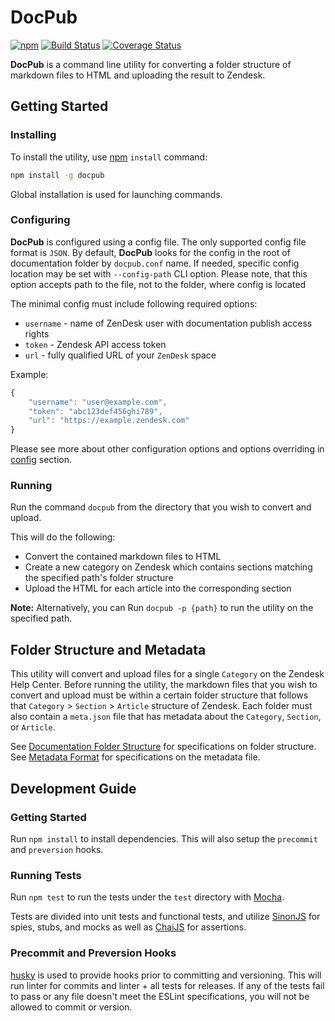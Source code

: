 # DocPub

[![npm](https://img.shields.io/npm/v/docpub.svg?maxAge=2592000)](https://www.npmjs.com/package/docpub)
[![Build Status](https://travis-ci.org/rakutentech/docpub.svg?branch=master)](https://travis-ci.org/rakutentech/docpub)
[![Coverage Status](https://coveralls.io/repos/github/rakutentech/docpub/badge.svg)](https://coveralls.io/github/rakutentech/docpub)

**DocPub** is a command line utility for converting a folder structure of markdown files to HTML and uploading the result to Zendesk.

## Getting Started

### Installing

To install the utility, use [npm](https://www.npmjs.org/) `install` command:

```sh
npm install -g docpub
```

Global installation is used for launching commands.

### Configuring

**DocPub** is configured using a config file. The only supported config file format is `JSON`.
By default, **DocPub** looks for the config in the root of documentation folder by `docpub.conf` name.
If needed, specific config location may be set with `--config-path` CLI option. Please note, that
this option accepts path to the file, not to the folder, where config is located

The minimal config must include following required options:

- `username` - name of ZenDesk user with documentation publish access rights
- `token` - Zendesk API access token
- `url` - fully qualified URL of your `ZenDesk` space

Example:
```javascript
{
    "username": "user@example.com",
    "token": "abc123def456ghi789",
    "url": "https://example.zendesk.com"
}
```
Please see more about other configuration options and options overriding in [config](docs/config.md) section.

### Running

Run the command `docpub` from the directory that you wish to convert and upload.

This will do the following:
- Convert the contained markdown files to HTML
- Create a new category on Zendesk which contains sections matching the specified path's folder structure
- Upload the HTML for each article into the corresponding section

**Note:** Alternatively, you can Run `docpub -p {path}` to run the utility on the specified path.

## Folder Structure and Metadata

This utility will convert and upload files for a single `Category` on the Zendesk Help Center. Before running the utility, the markdown files that you wish to convert and upload must be within a certain folder structure that follows that `Category` > `Section` > `Article` structure of Zendesk. Each folder must also contain a `meta.json` file that has metadata about the `Category`, `Section`, or `Article`.

See [Documentation Folder Structure](docs/folder-structure.md) for specifications on folder structure.
See [Metadata Format](docs/metadata.md) for specifications on the metadata file.

## Development Guide

### Getting Started

Run `npm install` to install dependencies. This will also setup the `precommit` and `preversion` hooks.

### Running Tests

Run `npm test` to run the tests under the `test` directory with [Mocha](https://github.com/mochajs/mocha).

Tests are divided into unit tests and functional tests, and utilize [SinonJS](http://sinonjs.org/) for spies, stubs, and mocks as well as [ChaiJS](http://chaijs.com/) for assertions.

### Precommit and Preversion Hooks

[husky](https://github.com/typicode/husky) is used to provide hooks prior to committing and versioning. This will run linter for commits and linter + all tests for releases.
If any of the tests fail to pass or any file doesn't meet the ESLint specifications, you will not be allowed to commit or version.

